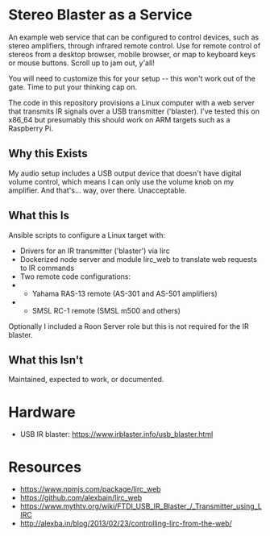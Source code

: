 # Stereo Blaster as a Service

An example web service that can be configured to control devices, such as stereo amplifiers, through infrared remote control. Use for remote control of stereos from a desktop browser, mobile browser, or map to keyboard keys or mouse buttons. Scroll up to jam out, y'all!

You will need to customize this for your setup -- this won't work out of the gate. Time to put your thinking cap on.

The code in this repository provisions a Linux computer with a web server that transmits IR signals over a USB transmitter ('blaster). I've tested this on x86_64 but presumably this should work on ARM targets such as a Raspberry Pi.


## Why this Exists

My audio setup includes a USB output device that doesn't have digital volume control, which means I can only use the volume knob on my amplifier. And that's... way, over there. Unacceptable.


## What this Is

Ansible scripts to configure a Linux target with:

- Drivers for an IR transmitter ('blaster') via lirc
- Dockerized node server and module lirc_web to translate web requests to IR commands
- Two remote code configurations:
- - Yahama RAS-13 remote (AS-301 and AS-501 amplifiers)
- - SMSL RC-1 remote (SMSL m500 and others)

Optionally I included a Roon Server role but this is not required for the IR blaster.

## What this Isn't

Maintained, expected to work, or documented.


# Hardware

- USB IR blaster: https://www.irblaster.info/usb_blaster.html


# Resources

- https://www.npmjs.com/package/lirc_web
- https://github.com/alexbain/lirc_web
- https://www.mythtv.org/wiki/FTDI_USB_IR_Blaster_/_Transmitter_using_LIRC
- http://alexba.in/blog/2013/02/23/controlling-lirc-from-the-web/

